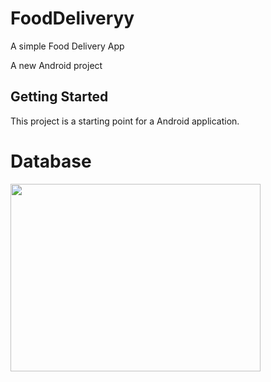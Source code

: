 # FoodDeliveryy

A simple Food Delivery App

A new Android project

## Getting Started

This project is a starting point for a Android application.</br>

# Database 
<img src="https://cdn-media-1.freecodecamp.org/images/0*CPTNvq87xG-sUGdx.png" height="300" width="400">


